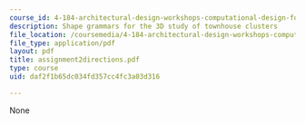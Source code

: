 ```yaml
---
course_id: 4-184-architectural-design-workshops-computational-design-for-housing-spring-2002
description: Shape grammars for the 3D study of townhouse clusters
file_location: /coursemedia/4-184-architectural-design-workshops-computational-design-for-housing-spring-2002/daf2f1b65dc034fd357cc4fc3a03d316_assignment2directions.pdf
file_type: application/pdf
layout: pdf
title: assignment2directions.pdf
type: course
uid: daf2f1b65dc034fd357cc4fc3a03d316

---
```

None